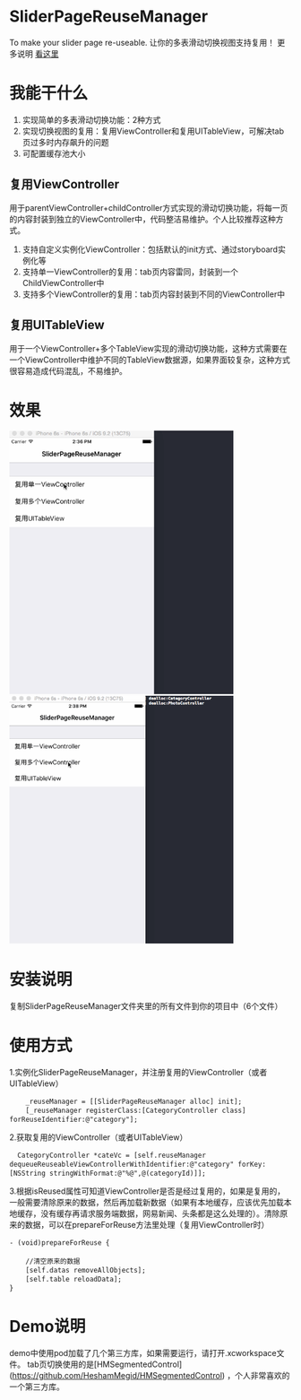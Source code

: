 # SliderPageReuseManager
To make your slider page re-useable.
让你的多表滑动切换视图支持复用！
更多说明 [看这里](http://www.jianshu.com/p/8bdc3eb79b26)

# 我能干什么
1. 实现简单的多表滑动切换功能：2种方式
2. 实现切换视图的复用：复用ViewController和复用UITableView，可解决tab页过多时内存飙升的问题
3. 可配置缓存池大小

## 复用ViewController

用于parentViewController+childController方式实现的滑动切换功能，将每一页的内容封装到独立的ViewController中，代码整洁易维护。个人比较推荐这种方式。

1. 支持自定义实例化ViewController：包括默认的init方式、通过storyboard实例化等
2. 支持单一ViewController的复用：tab页内容雷同，封装到一个ChildViewController中
3. 支持多个ViewController的复用：tab页内容封装到不同的ViewController中

## 复用UITableView

用于一个ViewController+多个TableView实现的滑动切换功能，这种方式需要在一个ViewController中维护不同的TableView数据源，如果界面较复杂，这种方式很容易造成代码混乱，不易维护。

# 效果
<img src='https://github.com/songhailiang/SliderPageReuseManager/blob/master/screenshot/screenshot1.gif' width=400 />
<img src='https://github.com/songhailiang/SliderPageReuseManager/blob/master/screenshot/screenshot2.gif' width=400 />

# 安装说明
复制SliderPageReuseManager文件夹里的所有文件到你的项目中（6个文件）

# 使用方式

1.实例化SliderPageReuseManager，并注册复用的ViewController（或者UITableView）
```objc
    _reuseManager = [[SliderPageReuseManager alloc] init];
    [_reuseManager registerClass:[CategoryController class] forReuseIdentifier:@"category"];
```
2.获取复用的ViewController（或者UITableView）
```objc
  CategoryController *cateVc = [self.reuseManager dequeueReuseableViewControllerWithIdentifier:@"category" forKey:[NSString stringWithFormat:@"%@",@(categoryId)]];
```
3.根据isReused属性可知道ViewController是否是经过复用的，如果是复用的，一般需要清除原来的数据，然后再加载新数据（如果有本地缓存，应该优先加载本地缓存，没有缓存再请求服务端数据，网易新闻、头条都是这么处理的）。清除原来的数据，可以在prepareForReuse方法里处理（复用ViewController时）
```objc
- (void)prepareForReuse {

    //清空原来的数据
    [self.datas removeAllObjects];
    [self.table reloadData];
}
```

# Demo说明
demo中使用pod加载了几个第三方库，如果需要运行，请打开.xcworkspace文件。
tab页切换使用的是[HMSegmentedControl] (https://github.com/HeshamMegid/HMSegmentedControl) ，个人非常喜欢的一个第三方库。
